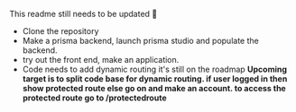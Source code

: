 This readme still needs to be updated 🌟 
- Clone the repository 
- Make a prisma backend, launch prisma studio and populate the backend. 
- try out the front end, make an application. 
- Code needs to add dynamic routing it's still on the roadmap 
**Upcoming target is to split code base for dynamic routing. if user logged in then show protected route else go on and make an account. to access the protected route go to /protectedroute**
